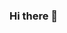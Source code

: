 ### Hi there 👋

<!--
**dev-m1de/dev-m1de** is a ✨ _special_ ✨ repository because its `README.md` (this file) appears on your GitHub profile.

Here are some ideas to get you started:

Hi.
> Python/С++ Server Core Developer 
> Reverse engineer
> Wargaming Server Core Team (Current job)
> ITMO Information Security (Cybersecurity in banking)
